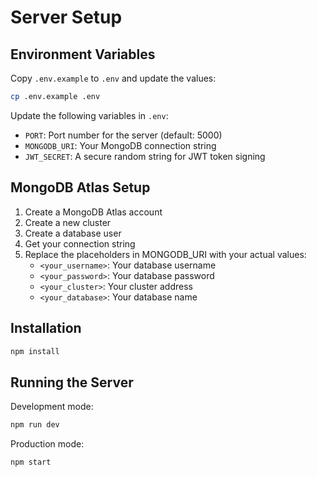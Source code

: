 # Server Setup

## Environment Variables

Copy `.env.example` to `.env` and update the values:

```bash
cp .env.example .env
```

Update the following variables in `.env`:

- `PORT`: Port number for the server (default: 5000)
- `MONGODB_URI`: Your MongoDB connection string
- `JWT_SECRET`: A secure random string for JWT token signing

## MongoDB Atlas Setup

1. Create a MongoDB Atlas account
2. Create a new cluster
3. Create a database user
4. Get your connection string
5. Replace the placeholders in MONGODB_URI with your actual values:
   - `<your_username>`: Your database username
   - `<your_password>`: Your database password
   - `<your_cluster>`: Your cluster address
   - `<your_database>`: Your database name

## Installation

```bash
npm install
```

## Running the Server

Development mode:

```bash
npm run dev
```

Production mode:

```bash
npm start
```
